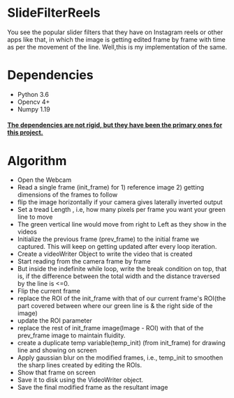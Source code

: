 # SlideFilterReels
You see the popular slider filters that they have on Instagram reels or other apps like that, in which the image is getting edited frame by frame with time as per the movement of the line. Well,this is my implementation of the same.

# Dependencies
* Python 3.6
* Opencv 4+
* Numpy 1.19

#### <span style="text-decoration:underline">The dependencies are not rigid, but they have been the primary ones for this project. </span>

# Algorithm
* Open the Webcam 
* Read a single frame (init_frame) for 1) reference image 2) getting dimensions of the frames to follow
* flip the image horizontally if your camera gives laterally inverted output
* Set a tread Length , i.e, how many pixels per frame you want your green line to move
* The green vertical line would move from right to Left as they show in the videos
* Initialize the previous frame (prev_frame) to the initial frame we captured. This will keep on getting updated after every loop iteration.
* Create a videoWriter Object to write the video that is created
* Start reading from the camera frame by frame
* But inside the indefinite while loop, write the break condition on top, that is, if the difference between the total width and the distance traversed by the line is <=0.
* Flip the current frame
* replace the ROI of the init_frame with that of our current frame's ROI(the part covered between where our green line is & the right side of the image)
* update the ROI parameter
* replace the rest of init_frame image(Image - ROI) with that of the prev_frame image to maintain fluidity.
* create a duplicate temp variable(temp_init) (from init_frame) for drawing line and showing on screen
* Apply gaussian blur on the modified frames, i.e., temp_init to smoothen the sharp lines created by editing the ROIs.
* Show that frame on screen 
* Save it to disk using the VideoWriter object.
* Save the final modified frame as the resultant image
